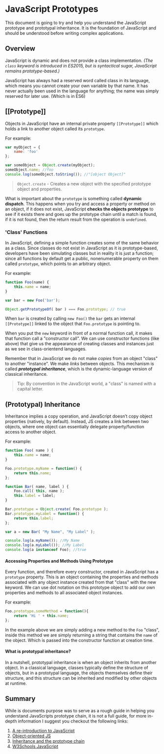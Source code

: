 # JavaScript Prototypes
This document is going to try and help you understand the JavaScript prototype and prototypal inheritance. It is the foundation of JavaScript and should be understood before writing complex applications.

## Overview
JavaScript is dynamic and does not provide a class implementation. *(The `class` keyword is introduced in ES2015, but is syntactical sugar, JavaScript remains prototype-based.)*

JavaScript has always had a reserved word called class in its language, which means you cannot create your own variable by that name. It has never actually been used in the language for anything; the name was simply reserved for later use. (Which is in ES6)


## [[Prototype]]
Objects in JavaScript have an internal private property `[[Prototype]]` which holds a link to another object called its `prototype`.

For example:

```js
var myObject = {
	name: 'foo'
};

var someObject = Object.create(myObject);
someObject.name; //foo
console.log(someObject.toString()); //"[object Object]"
```

> `Object.create` - Creates a new object with the specified prototype object and properties.

What is important about the `prototype` is something called **dynamic dispatch**. This happens when you try and access a property or method on an object, if it does not exist, JavaScript **checks the objects prototype** to see if it exists there and goes up the prototype chain until a match is found, if it is not found, then the return result from the operation is `undefined`.


### 'Class' Functions
In JavaScript, defining a simple function creates some of the same behavior as a class. Since classes do not exist in JavaScript as it is prototype-based, developers have been simulating classes but in reality it is just a function; since all functions by default get a public, nonenumerable property on them called `prototype`, which points to an arbitrary object.

For example:

```js
function Foo(name) {
	this.name = name;
}

var bar = new Foo('bar');

Object.getPrototypeOf( bar ) === Foo.prototype; // true
```

When `bar` is created by calling `new Foo()` the `bar` gets an internal `[[Prototype]]` linked to the object that `Foo.prototype` is pointing to.

When you put the `new` keyword in front of a normal function call, it makes that function call a "constructor call". We can use constructor functions (like above) that give us the appearance of creating classes and instances just as we see in class-orientend languages.

Remember that in JavaScript we do not make *copies* from an object "class" to another "instance". We make *links* between objects. This mechanism is called ***prototypal inheritance***, which is the dynamic-language version of classical inheritance.


> Tip: By convention in the JavaScript world, a "class" is named with a capital letter.



## (Prototypal) Inheritance
Inheritance implies a copy operation, and JavaScript doesn’t copy object properties (natively, by default). Instead, JS creates a link between two objects, where one object can essentially delegate property/function access to another object.

For example:

```js
function Foo( name ) {
    this.name = name;
}

Foo.prototype.myName = function() {
    return this.name;
};

function Bar( name, label ) {
    Foo.call( this, name );
    this.label = label;
}

Bar.prototype = Object.create( Foo.prototype );
Bar.prototype.myLabel = function() {
    return this.label;
};

var a = new Bar( "My Name", "My Label" );

console.log(a.myName()); //My Name
console.log(a.myLabel()); //My Label
console.log(a instanceof Foo); //true
```

#### Accessing Properties and Methods Using Prototype
Every function, and therefore every constructor, created in JavaScript has a `prototype` property. This is an object containing the properties and methods associated with any object instance created from that "class" with the new keyword. We can use dot notation on this prototype object to add our own properties and methods to all associated object instances.


For example:

```js
Foo.prototype.someMethod = function(){
	return 'Hi ' + this.name;
};
```

In the example above we are simply adding a new method to the `Foo` "class", inside this method we are simply returning a string that contains the `name` of the object. Which is passed into the constructor function at creation time.


#### What is prototypal inheritance?
In a nutshell, prototypal inheritance is when an object inherits from another object. In a classical language, classes typically define the structure of objects, but in a prototypal language, the objects themselves define their structure, and this structure can be inherited and modified by other objects at runtime.













## Summary
While is documents purpose was to serve as a rough guide in helping you understand JavaScripts prototype chain, it is not a full guide, for more in-depth information I suggest you checkout the following links:

1. [A re-introduction to JavaScript](https://developer.mozilla.org/en-US/docs/Web/JavaScript/A_re-introduction_to_JavaScript)
2. [Object-oriented JS](https://developer.mozilla.org/en-US/docs/Learn/JavaScript/Objects/Object-oriented_JS)
3. [Inheritance and the prototype chain](https://developer.mozilla.org/en-US/docs/Web/JavaScript/Inheritance_and_the_prototype_chain)
4. [W3Schools JavaScript](https://www.w3schools.com/js/default.asp)
